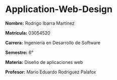 # Application-Web-Design
**Nombre:** Rodrigo Ibarra Martínez 

**Matrícula:** 03054520  

**Carrera:** Ingeniería en Desarrollo de Software  

**Semestre:** 6°  

**Materia:** Diseño de aplicaciones web 

**Profesor:** Mario Eduardo Rodriguez Palafox
